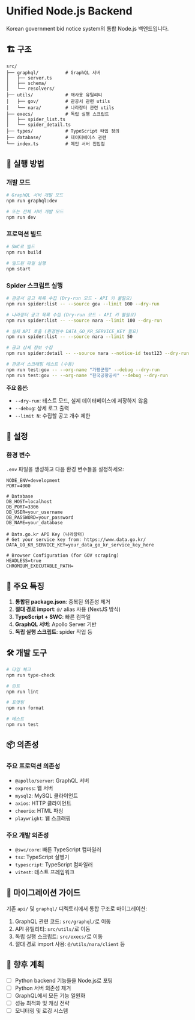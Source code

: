 # Unified Node.js Backend

Korean government bid notice system의 통합 Node.js 백엔드입니다.

## 🏗️ 구조

```
src/
├── graphql/          # GraphQL 서버
│   ├── server.ts
│   ├── schema/
│   └── resolvers/
├── utils/            # 재사용 유틸리티
│   ├── gov/          # 관공서 관련 utils
│   └── nara/         # 나라장터 관련 utils
├── execs/            # 독립 실행 스크립트
│   ├── spider_list.ts
│   └── spider_detail.ts
├── types/            # TypeScript 타입 정의
├── database/         # 데이터베이스 관련
└── index.ts          # 메인 서버 진입점
```

## 🚀 실행 방법

### 개발 모드

```bash
# GraphQL 서버 개발 모드
npm run graphql:dev

# 또는 전체 서버 개발 모드
npm run dev
```

### 프로덕션 빌드

```bash
# SWC로 빌드
npm run build

# 빌드된 파일 실행
npm start
```

### Spider 스크립트 실행

```bash
# 관공서 공고 목록 수집 (Dry-run 모드 - API 키 불필요)
npm run spider:list -- --source gov --limit 100 --dry-run

# 나라장터 공고 목록 수집 (Dry-run 모드 - API 키 불필요)
npm run spider:list -- --source nara --limit 100 --dry-run

# 실제 API 호출 (환경변수 DATA_GO_KR_SERVICE_KEY 필요)
npm run spider:list -- --source nara --limit 50

# 공고 상세 정보 수집
npm run spider:detail -- --source nara --notice-id test123 --dry-run

# 관공서 스크래핑 테스트 (수동)
npm run test:gov -- --org-name "가평군청" --debug --dry-run
npm run test:gov -- --org-name "한국공항공사" --debug --dry-run
```

**주요 옵션:**
- `--dry-run`: 테스트 모드, 실제 데이터베이스에 저장하지 않음
- `--debug`: 상세 로그 출력
- `--limit N`: 수집할 공고 개수 제한

## 🔧 설정

### 환경 변수

`.env` 파일을 생성하고 다음 환경 변수들을 설정하세요:

```env
NODE_ENV=development
PORT=4000

# Database
DB_HOST=localhost
DB_PORT=3306
DB_USER=your_username
DB_PASSWORD=your_password
DB_NAME=your_database

# Data.go.kr API Key (나라장터)
# Get your service key from: https://www.data.go.kr/
DATA_GO_KR_SERVICE_KEY=your_data_go_kr_service_key_here

# Browser Configuration (for GOV scraping)
HEADLESS=true
CHROMIUM_EXECUTABLE_PATH=
```

## 📝 주요 특징

1. **통합된 package.json**: 중복된 의존성 제거
2. **절대 경로 import**: `@/` alias 사용 (NextJS 방식)
3. **TypeScript + SWC**: 빠른 컴파일
4. **GraphQL 서버**: Apollo Server 기반
5. **독립 실행 스크립트**: spider 작업 등

## 🛠️ 개발 도구

```bash
# 타입 체크
npm run type-check

# 린트
npm run lint

# 포맷팅
npm run format

# 테스트
npm run test
```

## 📦 의존성

### 주요 프로덕션 의존성
- `@apollo/server`: GraphQL 서버
- `express`: 웹 서버
- `mysql2`: MySQL 클라이언트
- `axios`: HTTP 클라이언트
- `cheerio`: HTML 파싱
- `playwright`: 웹 스크래핑

### 주요 개발 의존성
- `@swc/core`: 빠른 TypeScript 컴파일러
- `tsx`: TypeScript 실행기
- `typescript`: TypeScript 컴파일러
- `vitest`: 테스트 프레임워크

## 🔄 마이그레이션 가이드

기존 `api/` 및 `graphql/` 디렉토리에서 통합 구조로 마이그레이션:

1. GraphQL 관련 코드: `src/graphql/`로 이동
2. API 유틸리티: `src/utils/`로 이동
3. 독립 실행 스크립트: `src/execs/`로 이동
4. 절대 경로 import 사용: `@/utils/nara/client` 등

## 🎯 향후 계획

- [ ] Python backend 기능들을 Node.js로 포팅
- [ ] Python 서버 의존성 제거
- [ ] GraphQL에서 모든 기능 일원화
- [ ] 성능 최적화 및 캐싱 전략
- [ ] 모니터링 및 로깅 시스템